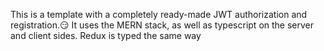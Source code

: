 This is a template with a completely ready-made JWT authorization and registration.😏
It uses the MERN stack, as well as typescript on the server and client sides. 
Redux is typed the same way
